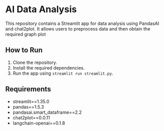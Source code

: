 # AI Data Analysis

This repository contains a Streamlit app for data analysis using PandasAI and chat2plot. 
It allows users to preprocess data and then obtain the required graph plot

## How to Run

1. Clone the repository.
2. Install the required dependencies.
3. Run the app using `streamlit run streamlit.py`.

## Requirements

- streamlit==1.35.0
- pandas==1.5.3
- pandasai.smart_dataframe==2.2
- chat2plot==0.0.11
- langchain-openai==0.1.8
   

